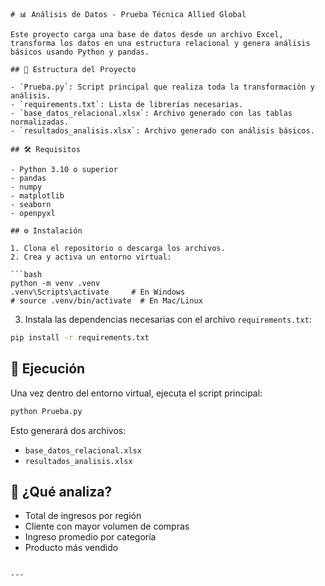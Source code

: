 

```
# 📊 Análisis de Datos - Prueba Técnica Allied Global

Este proyecto carga una base de datos desde un archivo Excel, transforma los datos en una estructura relacional y genera análisis básicos usando Python y pandas.

## 📁 Estructura del Proyecto

- `Prueba.py`: Script principal que realiza toda la transformación y análisis.
- `requirements.txt`: Lista de librerías necesarias.
- `base_datos_relacional.xlsx`: Archivo generado con las tablas normalizadas.
- `resultados_analisis.xlsx`: Archivo generado con análisis básicos.
  
## 🛠️ Requisitos

- Python 3.10 o superior
- pandas
- numpy
- matplotlib
- seaborn
- openpyxl

## ⚙️ Instalación

1. Clona el repositorio o descarga los archivos.
2. Crea y activa un entorno virtual:

```bash
python -m venv .venv
.venv\Scripts\activate     # En Windows
# source .venv/bin/activate  # En Mac/Linux
```

3. Instala las dependencias necesarias con el archivo `requirements.txt`:

```bash
pip install -r requirements.txt
```

## 🚀 Ejecución

Una vez dentro del entorno virtual, ejecuta el script principal:

```bash
python Prueba.py
```

Esto generará dos archivos:

- `base_datos_relacional.xlsx`
- `resultados_analisis.xlsx`

## 🧠 ¿Qué analiza?

- Total de ingresos por región
- Cliente con mayor volumen de compras
- Ingreso promedio por categoría
- Producto más vendido
```

---